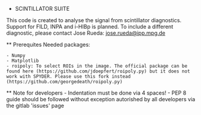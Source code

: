 * SCINTILLATOR SUITE 

This code is created to analyse the signal from scintillator diagnostics. Support for FILD, INPA and i-HIBp is planned. To include a different diagnostic, please contact Jose Rueda: jose.rueda@ipp.mpg.de 

** Prerequites 
Needed packages:

    - Numpy
    - Matplotlib
    - roipoly: To select ROIs in the image. The official package can be found here (https://github.com/jdoepfert/roipoly.py) but it does not work with SPYDER. Please use this fork instead (https://github.com/georgedeath/roipoly.py)

** Note for developers 
    - Indentation must be done via 4 spaces!
    - PEP 8 guide should be followed without exception autorished by all developers via the gitlab 'issues' page 
